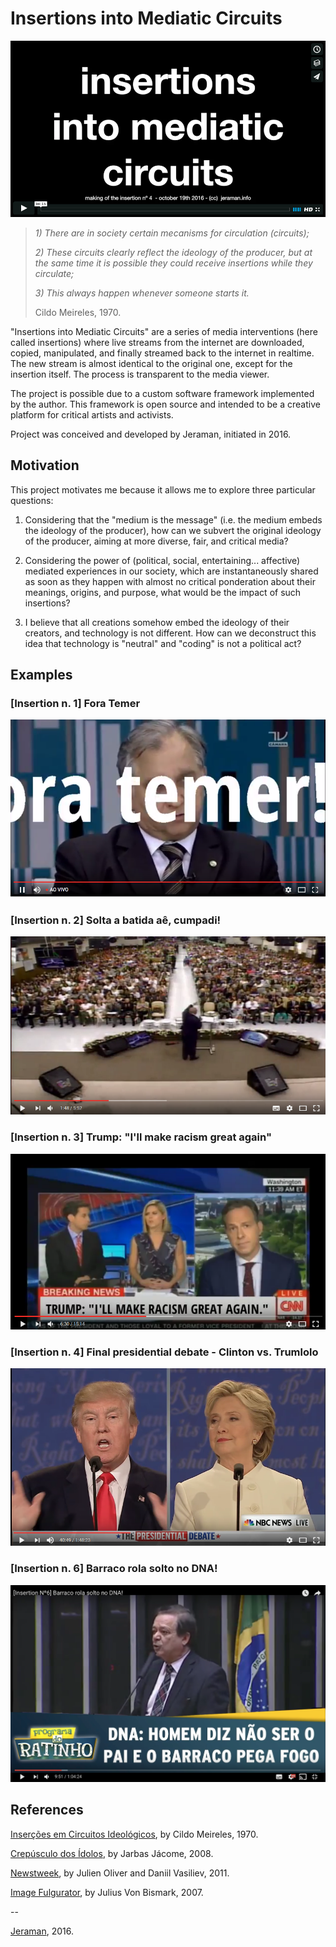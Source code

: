 # Insertions into Mediatic Circuits
[![VIDEO](preview.jpg)](https://vimeo.com/188303561 "VIDEO")

>_1) There are in society certain mecanisms for circulation (circuits);_
>
>_2) These circuits clearly reflect the ideology of the producer, but at the same time it is possible they could receive insertions while they circulate;_
>
>_3) This always happen whenever someone starts it._
>
> Cildo Meireles, 1970.

"Insertions into Mediatic Circuits" are a series of media interventions (here called insertions) where live streams from the internet are downloaded, copied, manipulated, and finally streamed back to the internet in realtime. The new stream is almost identical to the original one, except for the insertion itself. The process is transparent to the media viewer.

The project is possible due to a custom software framework implemented by the author. This framework is open source and intended to be a creative platform for critical artists and activists.

Project was conceived and developed by Jeraman, initiated in 2016.

## Motivation
This project motivates me because it allows me to explore three particular questions:

1. Considering that the "medium is the message" (i.e. the medium embeds the ideology of the producer), how can we subvert the original ideology of the producer, aiming at more diverse, fair, and critical media?

2. Considering the power of (political, social, entertaining... affective) mediated experiences in our society, which are instantaneously shared as soon as they happen with almost no critical ponderation about their meanings, origins, and purpose, what would be the impact of such insertions?

3. I believe that all creations somehow embed the ideology of their creators, and technology is not different. How can we deconstruct this idea that technology is "neutral" and "coding" is not a political act?

## Examples

### [Insertion n. 1] Fora Temer
[![VIDEO1](insercao%231/video.png)](http://www.youtube.com/watch?v=Uqnc-J1KpdI "VIDEO1")

### [Insertion n. 2] Solta a batida aê, cumpadi!
[![VIDEO2](insercao%232/video.png)](https://www.youtube.com/watch?v=PiFNaQoV3cQ "VIDEO2")

### [Insertion n. 3] Trump: "I'll make racism great again"
[![VIDEO3](insercao%233/video.png)](https://www.youtube.com/watch?v=1PgRtQsIqBQ "VIDEO3")

### [Insertion n. 4] Final presidential debate - Clinton vs. Trumlolo
[![VIDEO4](insercao%234/video.png)](https://www.youtube.com/watch?v=wMI1vJmla4Y "VIDEO4")

### [Insertion n. 6] Barraco rola solto no DNA!
[![VIDEO4](insercao%236/video.png)](https://www.youtube.com/watch?v=RgPJKUi_gTs "VIDEO4")


## References
[Inserções em Circuitos Ideológicos](https://passantes.redezero.org/reportagens/cildo/inserc.htm), by Cildo Meireles, 1970.

[Crepúsculo dos Ídolos](https://jarbasjacome.wordpress.com/crepusculo-dos-idolos/), by Jarbas Jácome, 2008.

[Newstweek](https://julianoliver.com/output/newstweek), by Julien Oliver and Daniil Vasiliev, 2011.

[Image Fulgurator](https://juliusvonbismarck.com/bank/index.php?/projects/image-fulgurator/2/), by Julius Von Bismark, 2007.

--

[Jeraman](https://jeraman.info), 2016.
